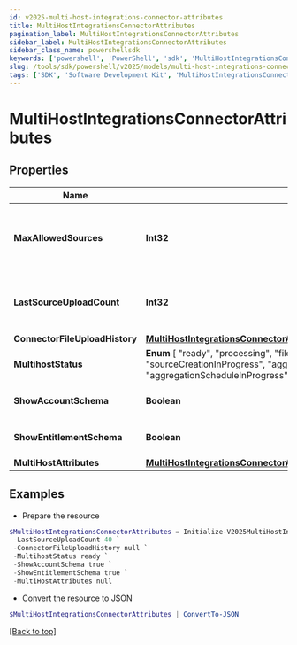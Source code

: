 ```yaml
---
id: v2025-multi-host-integrations-connector-attributes
title: MultiHostIntegrationsConnectorAttributes
pagination_label: MultiHostIntegrationsConnectorAttributes
sidebar_label: MultiHostIntegrationsConnectorAttributes
sidebar_class_name: powershellsdk
keywords: ['powershell', 'PowerShell', 'sdk', 'MultiHostIntegrationsConnectorAttributes', 'V2025MultiHostIntegrationsConnectorAttributes'] 
slug: /tools/sdk/powershell/v2025/models/multi-host-integrations-connector-attributes
tags: ['SDK', 'Software Development Kit', 'MultiHostIntegrationsConnectorAttributes', 'V2025MultiHostIntegrationsConnectorAttributes']
---
```



# MultiHostIntegrationsConnectorAttributes

## Properties

Name | Type | Description | Notes
------------ | ------------- | ------------- | -------------
**MaxAllowedSources** | **Int32** | Maximum sources allowed count of a Multi-Host Integration | [optional] 
**LastSourceUploadCount** | **Int32** | Last upload sources count of a Multi-Host Integration | [optional] 
**ConnectorFileUploadHistory** | [**MultiHostIntegrationsConnectorAttributesConnectorFileUploadHistory**](multi-host-integrations-connector-attributes-connector-file-upload-history) |  | [optional] 
**MultihostStatus** |  **Enum** [  "ready",    "processing",    "fileUploadInProgress",    "sourceCreationInProgress",    "aggregationGroupingInProgress",    "aggregationScheduleInProgress",    "deleteInProgress",    "deleteFailed" ] | Multi-Host integration status. | [optional] 
**ShowAccountSchema** | **Boolean** | Show account schema | [optional] [default to $true]
**ShowEntitlementSchema** | **Boolean** | Show entitlement schema | [optional] [default to $true]
**MultiHostAttributes** | [**MultiHostIntegrationsConnectorAttributesMultiHostAttributes**](multi-host-integrations-connector-attributes-multi-host-attributes) |  | [optional] 

## Examples

- Prepare the resource
```powershell
$MultiHostIntegrationsConnectorAttributes = Initialize-V2025MultiHostIntegrationsConnectorAttributes  -MaxAllowedSources 250 `
 -LastSourceUploadCount 40 `
 -ConnectorFileUploadHistory null `
 -MultihostStatus ready `
 -ShowAccountSchema true `
 -ShowEntitlementSchema true `
 -MultiHostAttributes null
```

- Convert the resource to JSON
```powershell
$MultiHostIntegrationsConnectorAttributes | ConvertTo-JSON
```


[[Back to top]](#) 

